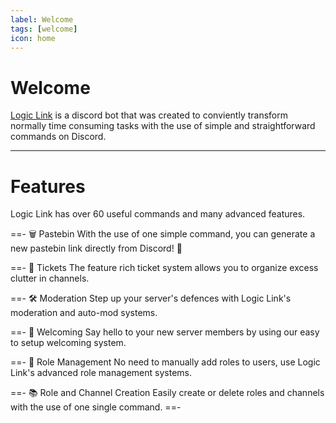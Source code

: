 ```yaml
---
label: Welcome
tags: [welcome]
icon: home
---
```


# Welcome
[Logic Link](https://logic-link-bot.github.io) is a discord bot that was created to conviently transform normally time consuming tasks with the use of simple and straightforward commands on Discord.

---

# Features
Logic Link has over 60 useful commands and many advanced features.

==- 🗑️ Pastebin
With the use of one simple command, you can generate a new pastebin link directly from Discord! :partying_face:

==- 🎫 Tickets
The feature rich ticket system allows you to organize excess clutter in channels.

==- 🛠️ Moderation
Step up your server's defences with Logic Link's moderation and auto-mod systems.

==- 👋 Welcoming
Say hello to your new server members by using our easy to setup welcoming system.

==- 📂 Role Management
No need to manually add roles to users, use Logic Link's advanced role management systems.

==- 📚 Role and Channel Creation
Easily create or delete roles and channels with the use of one single command.
==-